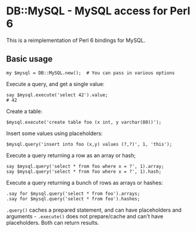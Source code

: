 DB::MySQL - MySQL access for Perl 6
===================================

This is a reimplementation of Perl 6 bindings for MySQL.

Basic usage
-----------

```perl6
my $mysql = DB::MySQL.new();  # You can pass in various options
```

Execute a query, and get a single value:
```perl6
say $mysql.execute('select 42').value;
# 42
```

Create a table:
```perl6
$mysql.execute('create table foo (x int, y varchar(80))');
```

Insert some values using placeholders:
```perl6
$mysql.query('insert into foo (x,y) values (?,?)', 1, 'this');
```

Execute a query returning a row as an array or hash;
```perl6
say $mysql.query('select * from foo where x = ?', 1).array;
say $mysql.query('select * from foo where x = ?', 1).hash;
```

Execute a query returning a bunch of rows as arrays or hashes:

```perl6
.say for $mysql.query('select * from foo').arrays;
.say for $mysql.query('select * from foo').hashes;
```

`.query()` caches a prepared statement, and can have placeholders and
arguments - `.execute()` does not prepare/cache and can't have
placeholders.  Both can return results.
